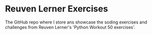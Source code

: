 # Reuven Lerner Exercises

The GitHub repo where I store ans showcase the soding exercises and challenges from Reuven Lerner's 'Python Workout 50 exercises'.

